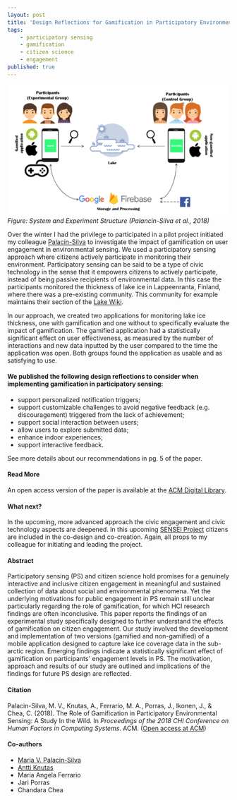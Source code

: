 ```yaml
---
layout: post
title: 'Design Reflections for Gamification in Participatory Environmental Sensing'
tags:
    - participatory sensing
    - gamification
    - citizen science
    - engagement
published: true
---
```


![Figure: System and Experiment Structure](/assets/img/2018-04-29-jarvigado.jpg)
*Figure: System and Experiment Structure (Palancin-Silva et al., 2018)*

Over the winter I had the privilege to participated in a pilot project initiated my colleague [Palacin-Silva](https://twitter.com/vpalacin) to investigate the impact of gamification on user engagement in environmental sensing. We used a participatory sensing approach where citizens actively participate in monitoring their environment. Participatory sensing can be said to be a type of civic technology in the sense that it empowers citizens to actively participate, instead of being passive recipients of environmental data. In this case the participants monitored the thickness of lake ice in Lappeenranta, Finland, where there was a pre-existing community. This community for example maintains their section of the [Lake Wiki](http://www.jarviwiki.fi/wiki/Etusivu).

In our approach, we created two applications for monitoring lake ice thickness, one with gamification and one without to specifically evaluate the impact of gamification. The gamified application had a statistically significant effect on user effectiveness, as measured by the number of interactions and new data inputted by the user compared to the time the application was open. Both groups found the application as usable and as satisfying to use.

#### We published the following design reflections to consider when implementing gamification in participatory sensing:

 - support personalized notification triggers;
 - support customizable challenges to avoid negative feedback (e.g. discouragement) triggered from the lack of achievement;
 - support social interaction between users;
 - allow users to explore submitted data;
 - enhance indoor experiences;
 - support interactive feedback.

See more details about our recommendations in pg. 5 of the paper.

#### Read More
An open access version of the paper is available at the [ACM Digital Library](https://doi.org/10.1145/3173574.3173795).

#### What next?
In the upcoming, more advanced approach the civic engagement and civic technology aspects are deepened. In this upcoming [SENSEI Project](https://www.facebook.com/senseilpr/) citizens are included in the co-design and co-creation. Again, all props to my colleague for initiating and leading the project.

#### Abstract
Participatory sensing (PS) and citizen science hold promises for a genuinely interactive and inclusive citizen engagement in meaningful and sustained collection of data about social and environmental phenomena. Yet the underlying motivations for public engagement in PS remain still unclear particularly regarding the role of gamification, for which HCI research findings are often inconclusive. This paper reports the findings of an experimental study specifically designed to further understand the effects of gamification on citizen engagement. Our study involved the development and implementation of two versions (gamified and non-gamified) of a mobile application designed to capture lake ice coverage data in the sub-arctic region. Emerging findings indicate a statistically significant effect of gamification on participants' engagement levels in PS. The motivation, approach and results of our study are outlined and implications of the findings for future PS design are reflected.

#### Citation
Palacin-Silva, M. V., Knutas, A., Ferrario, M. A., Porras, J., Ikonen, J., & Chea, C. (2018). The Role of Gamification in Participatory Environmental Sensing: A Study In the Wild. In *Proceedings of the 2018 CHI Conference on Human Factors in Computing Systems*. ACM. ([Open access at ACM](https://doi.org/10.1145/3173574.3173795))

#### Co-authors
* [Maria V. Palacin-Silva](https://twitter.com/vpalacin)
* [Antti Knutas](https://twitter.com/aknutas)
* Maria Angela Ferrario
* Jari Porras
* Chandara Chea